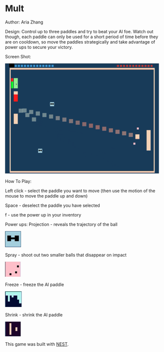 # Mult

Author: Aria Zhang

Design: Control up to three paddles and try to beat your AI foe. Watch out though, each paddle can only be used for a short period of time before they are on cooldown, so move the paddles strategically and take advantage of power ups to secure your victory.

Screen Shot:

![Screen Shot](mult_gameplay.png)

How To Play:

Left click - select the paddle you want to move (then use the motion of the mouse to move the paddle up and down)

Space - deselect the paddle you have selected

f - use the power up in your inventory

Power ups:
Projection - reveals the trajectory of the ball

![Screen Shot](projection.png)

Spray - shoot out two smaller balls that disappear on impact

![Screen Shot](spray.png)

Freeze - freeze the AI paddle

![Screen Shot](freeze.png)

Shrink - shrink the AI paddle

![Screen Shot](shrink.png)



This game was built with [NEST](NEST.md).
